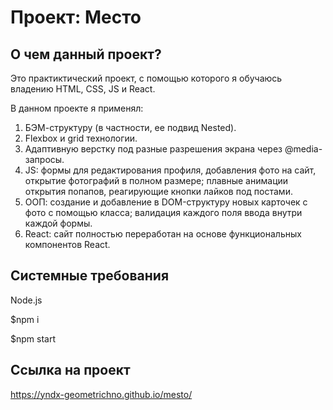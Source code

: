 # Проект: Место

## О чем данный проект?

Это практиктический проект, с помощью которого я обучаюсь владению HTML, CSS, JS и React.

В данном проекте я применял:
1. БЭМ-структуру (в частности, ее подвид Nested).
2. Flexbox и grid технологии.
3. Адаптивную верстку под разные разрешения экрана через @media-запросы.
4. JS: формы для редактирования профиля, добавления фото на сайт, открытие фотографий в полном размере; плавные анимации открытия попапов, реагирующие кнопки лайков под постами.
5. ООП: создание и добавление в DOM-структуру новых карточек с фото с помощью класса; валидация каждого поля ввода внутри каждой формы.
6. React: сайт полностью переработан на основе функциональных компонентов React.

## Системные требования

Node.js

$npm i

$npm start

## Ссылка на проект

https://yndx-geometrichno.github.io/mesto/
